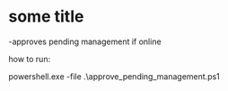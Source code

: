 
# some title

-approves pending management if online

how to run:

powershell.exe -file .\approve_pending_management.ps1

